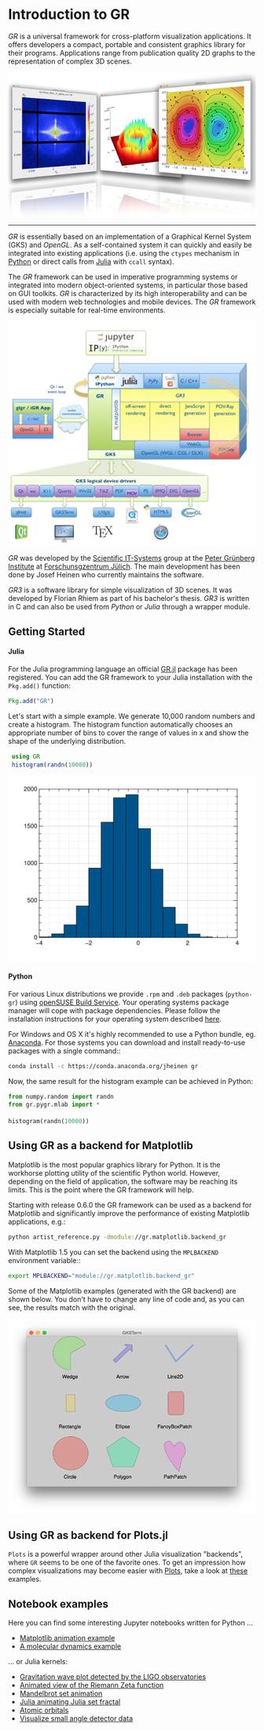 # Introduction to GR

*GR* is a universal framework for cross-platform visualization applications.
It offers developers a compact, portable and consistent graphics library for
their programs. Applications range from publication quality 2D graphs to the
representation of complex 3D scenes.

![](img/screenshots.png)

----

*GR* is essentially based on an implementation of a Graphical Kernel System (GKS)
and *OpenGL*. As a self-contained system it can quickly and easily be integrated
into existing applications (i.e. using the ``ctypes`` mechanism in
[Python](http://python.org) or direct calls from
[Julia](http://julialang.org) with ``ccall`` syntax).

The *GR* framework can be used in imperative programming systems or integrated
into modern object-oriented systems, in particular those based on GUI toolkits.
*GR* is characterized by its high interoperability and can be used with modern
web technologies and mobile devices. The *GR* framework is especially suitable
for real-time environments.

![](img/gr-structure.png)

*GR* was developed by the [Scientific IT-Systems](https://pgi-jcns.fz-juelich.de)
group at the [Peter Grünberg Institute](http://www.fz-juelich.de/pgi) at
[Forschunsgzentrum Jülich](http://www.fz-juelich.de). The main development has
been done by Josef Heinen who currently maintains the software.

*GR3* is a software library for simple visualization of 3D scenes.
It was developed by Florian Rhiem as part of his bachelor's thesis.
*GR3* is written in C and can also be used from *Python* or *Julia* through
a wrapper module.

## Getting Started

#### Julia

For the Julia programming language an official
[GR.jl](https://github.com/jheinen/GR.jl) package has been registered.
You can add the GR framework to your Julia installation with the
``Pkg.add()`` function:

```julia
Pkg.add("GR")
```

Let's start with a simple example. We generate 10,000 random numbers and
create a histogram. The histogram function automatically chooses an appropriate
number of bins to cover the range of values in x and show the shape of the
underlying distribution.

```julia
 using GR
 histogram(randn(10000))
```

![](img/histogram.png)

#### Python

For various Linux distributions we provide `.rpm` and `.deb` packages (`python-gr`)
using [openSUSE Build Service](http://build.opensuse.org). Your operating systems
package manager will cope with package dependencies. Please follow the installation
instructions for your operating system described
[here](http://software.opensuse.org/download.html?project=science:gr-framework&package=python-gr).

For Windows and OS X it's highly recommended to use a Python bundle, eg.
[Anaconda](http://continuum.io/downloads). For those systems you can
download and install ready-to-use packages with a single command::

```bash
conda install -c https://conda.anaconda.org/jheinen gr
```

Now, the same result for the histogram example can be achieved in Python:

```python
from numpy.random import randn
from gr.pygr.mlab import *
    
histogram(randn(10000))
```

## Using GR as a backend for Matplotlib

Matplotlib is the most popular graphics library for Python. It is the
workhorse plotting utility of the scientific Python world. However,
depending on the field of application, the software may be reaching
its limits. This is the point where the GR framework will help.

Starting with release 0.6.0 the GR framework can be used as a backend
for Matplotlib and significantly improve the performance of existing 
Matplotlib applications, e.g.:

```bash
python artist_reference.py -dmodule://gr.matplotlib.backend_gr
```

With Matplotlib 1.5 you can set the backend using the ``MPLBACKEND``
environment variable::

```bash
export MPLBACKEND="module://gr.matplotlib.backend_gr"
```

Some of the Matplotlib examples (generated with the GR backend)
are shown below. You don't have to change any line of code and, as you can see,
the results match with the original.

<script language="JavaScript">
var i = 0;
var path = ["artist_reference", "color_cycle_demo", "contourf3d_demo2",
            "ellipse_collection", "gradient_bar", "griddata_demo", "hist",
            "offset_demo", "path_patch_demo", "pcolormesh_levels",
            "polar_bar_demo", "pyplot_mathtext", "surface3d_demo",
            "tex_demo", "tricontour_smooth_delaunay", "trisurf3d_demo",
            "unicode_demo"];

function swapImage()
{
   document.slide.src = "img/matplotlib/" + path[i] + ".png";
   if (i < path.length - 1) i++; else i = 0;
   setTimeout("swapImage()", 5000);
}
window.onload=swapImage;
</script>
   
<img name="slide" src="img/matplotlib/artist_reference.png" />

## Using GR as backend for Plots.jl

``Plots`` is a powerful wrapper around other Julia visualization
"backends", where ``GR`` seems to be one of the favorite ones.
To get an impression how complex visualizations may become
easier with [Plots](https://juliaplots.github.io), take a look at
[these](https://juliaplots.github.io/examples/gr)  examples.

## Notebook examples

Here you can find some interesting Jupyter notebooks written for Python ...

* [Matplotlib animation example](https://pgi-jcns.fz-juelich.de/pub/doc/anim_mpl.html)
* [A molecular dynamics example](https://pgi-jcns.fz-juelich.de/pub/doc/700K_460.html)

... or Julia kernels:

* [Gravitation wave plot detected by the LIGO observatories](https://pgi-jcns.fz-juelich.de/pub/doc/Ligo.html)
* [Animated view of the Riemann Zeta function](https://pgi-jcns.fz-juelich.de/pub/doc/riemann_zeta.html)
* [Mandelbrot set animation](https://pgi-jcns.fz-juelich.de/pub/doc/mandel.html)
* [Julia animating Julia set fractal](https://pgi-jcns.fz-juelich.de/pub/doc/julia.html)
* [Atomic orbitals](https://pgi-jcns.fz-juelich.de/pub/doc/orbitals.html)
* [Visualize small angle detector data](https://pgi-jcns.fz-juelich.de/pub/doc/GALAXI-Example.html)

